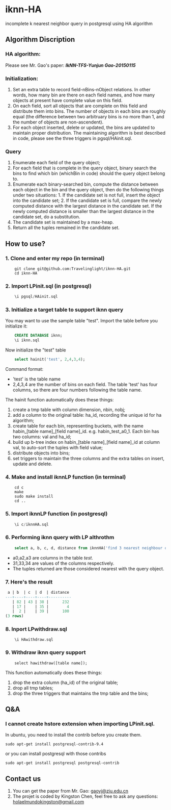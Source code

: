 # iknn-HA
incomplete k nearest neighbor query in postgresql using HA algorithm

## Algorithm Discription
### HA algorithm:
  Please see Mr. Gao's paper: <i><b>IkNN-TFS-Yunjun Gao-20150115</b></i>
### Initialization:
  1. Set an extra table to record field-nBins-nObject relations. In other words, how many bin are there on each field names, and how many objects at present have complete value on this field.
  2. On each field, sort all objects that are complete on this field and distribute them into bins. The number of objects in each bins are roughly equal (the difference between two arbitruary bins is no more than 1, and the number of objects are non-ascendent).
  3. For each object inserted, delete or updated, the bins are updated to maintain proper distribution. The maintaining algorithm is best described in code, please see the three triggers in pgsql/HAinit.sql.

### Query
  1. Enumerate each field of the query object;
  2. For each field that is complete in the query object, binary search the bins to find which bin (whichBin in code) should the query object belong to.
  3. Enumerate each binary-searched bin, compute the distance between each object in the bin and the query object, then do the following things under two situations:
    1. If the candidate set is not full, insert the object into the candidate set;
    2. If the candidate set is full, compare the newly computed distance with the largest distance in the candidate set. If the newly computed distance is smaller than the largest distance in the candidate set, do a substitution.
  4. The candidate set is maintained by a max-heap.
  5. Return all the tuples remained in the candidate set.

## How to use?
### 1. Clone and enter my repo (in terminal)
~~~terminal
    git clone git@github.com:Travelinglight/iknn-HA.git
    cd iknn-HA
~~~

### 2. Import LPinit.sql (in postgresql)

~~~sql
    \i pgsql/HAinit.sql
~~~

### 3. Initialize a target table to support iknn query
You may want to use the sample table "test". Import the table before you initialize it:

~~~sql
	CREATE DATABASE iknn;
	\i iknn.sql
~~~

Now initialize the "test" table

~~~sql
    select hainit('test', 2,4,3,4);
~~~

Command format:

* 'test' is the table name
* 2,4,3,4 are the number of bins on each field. The table 'test' has four columns, so there are four numbers following the table name.

The hainit function automatically does these things:

  1. create a tmp table with column dimension, nbin, nobj;
  2. add a column to the original table: ha_id, recording the unique id for ha algorithm;
  3. create table for each bin, representing buckets, with the name habin\_[table name]\_[field name]\_id. e.g. habin\_test\_a0\_1. Each bin has two columns: val and ha_id;
  4. build up b-tree index on habin\_[table name]\_[field name]\_id at column val, to auto-sort the tuples with field value;
  5. distribute objects into bins;
  7. set triggers to maintain the three columns and the extra tables on insert, update and delete.

### 4. Make and install iknnLP function (in terminal)
~~~terminal
	cd c
	make
	sudo make install
	cd ..
~~~

### 5. Import iknnLP function (in postgresql)
~~~sql
	\i c/iknnHA.sql
~~~

### 6. Performing iknn query with LP althrothm
~~~sql
	select a, b, c, d, distance from iknnHA('find 3 nearest neighbour of (a0,a2,a3)(31,33,34) from test') AS (a int, b int, c int, d int, distance float);
~~~
* a0,a2,a3 are columns in the table _test_.
* 31,33,34 are values of the columns respectively.
* The tuples returned are those considered nearest with the query object.

### 7. Here's the result
~~~sql
 a | b  | c  | d  | distance ---+----+----+----+----------   | 82 | 43 | 38 |      232   | 17 |    | 35 |        4   |  2 |    | 39 |      100(3 rows)
~~~

### 8. Inport LPwithdraw.sql

~~~
    \i HAwithdraw.sql
~~~

### 9. Withdraw iknn query support

~~~
    select hawithdraw([table name]);
~~~

This function automatically does these things:
  1. drop the extra column (ha_id) of the original table;
  2. drop all tmp tables;
  3. drop the three triggers that maintains the tmp table and the bins;

## Q&A
### I cannot create hstore extension when importing LPinit.sql.
  In ubuntu, you need to install the contrib before you create them.

  ~~~
  sudo apt-get install postgresql-contrib-9.4
  ~~~

  or you can install postgresql with those contribs

  ~~~
  sudo apt-get install postgresql postgresql-contrib
  ~~~

## Contact us
1. You can get the paper from Mr. Gao: gaoyj@zju.edu.cn
2. The projet is coded by Kingston Chen, feel free to ask any questions: holaelmundokingston@gmail.com
